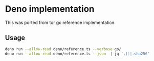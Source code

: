 # Deno implementation

This was ported from tor go reference implementation

## Usage

```bash
deno run --allow-read deno/reference.ts --verbose go/
deno run --allow-read deno/reference.ts --json  | jq '.[]|.sha256'

```
